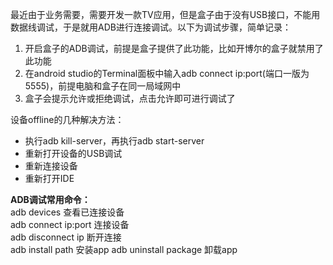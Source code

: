 最近由于业务需要，需要开发一款TV应用，但是盒子由于没有USB接口，不能用数据线调试，于是就用ADB进行连接调试。以下为调试步骤，简单记录：   
1. 开启盒子的ADB调试，前提是盒子提供了此功能，比如开博尔的盒子就禁用了此功能  
2. 在android studio的Terminal面板中输入adb connect ip:port(端口一版为5555)，前提电脑和盒子在同一局域网中  
3. 盒子会提示允许或拒绝调试，点击允许即可进行调试了

设备offline的几种解决方法：
- 执行adb kill-server，再执行adb start-server
- 重新打开设备的USB调试
- 重新连接设备
- 重新打开IDE


**ADB调试常用命令：**  
adb devices 查看已连接设备  
adb connect ip:port 连接设备  
adb disconnect ip 断开连接  
adb install path  安装app
adb uninstall package 卸载app
